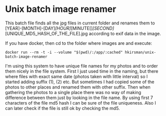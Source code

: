 # Unix batch image renamer

This batch file finds all the jpg files in current folder and renames them to
[YEAR]-[MONTH]-[DAY]_[HOUR]_[MINUTE[]_[SECOND]_[UNIQUE_MD5_HASH_OF_THE_FILE].jpg
according to exif data in the image.

If you have docker, then cd to the folder where images are and execute:

    docker run --rm -t -i --volume "$(pwd)/:/app/:cached" hkirsman/unix-batch-image-renamer

I'm using this system to have unique file names for my photos and to order them
nicely in the file system. First I just used time in the naming, but there where
files with exact same date (photos taken with little interval) so I started
adding suffix (1), (2) etc. But sometimes I had copied some of the
photos to other places and renamed them with other suffix. Then when gathering
the photos to a single place there was no way of making difference between them
just by looking in the file name. By using first 7 characters of the file md5
hash I can be sure of the file uniqueness. Also I can later check if the file
is still ok by checking the md5.
